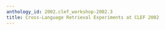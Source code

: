 ```yaml
---
anthology_id: 2002.clef_workshop-2002.3
title: Cross-Language Retrieval Experiments at CLEF 2002
---
```

